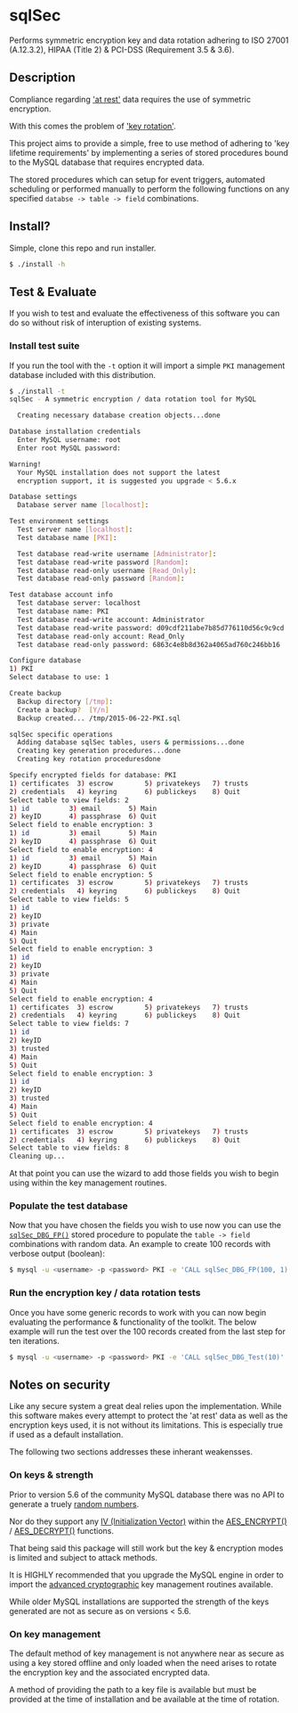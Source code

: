 # sqlSec #
Performs symmetric encryption key and data rotation adhering to ISO 27001
(A.12.3.2), HIPAA (Title 2) & PCI-DSS (Requirement 3.5 & 3.6).

## Description ##
Compliance regarding ['at rest'](http://www.slideshare.net/SISAInfosec/key-management-techniques-sisa-presentation-at-ges-conference)
data requires the use of symmetric encryption.

With this comes the problem of ['key rotation'](http://www.secureconsulting.net/2008/03/the_key_management_lifecycle_1.html).

This project aims to provide a simple, free to use method of adhering to 'key
lifetime requirements' by implementing a series of stored procedures bound to
the MySQL database that requires encrypted data.

The stored procedures which can setup for event triggers, automated scheduling
or performed manually to perform the following functions on any specified
`databse -> table -> field` combinations.

## Install? ##
Simple, clone this repo and run installer.

```sh
$ ./install -h
```

## Test & Evaluate ##
If you wish to test and evaluate the effectiveness of this software you can do
so without risk of interuption of existing systems.

### Install test suite ###
If you run the tool with the `-t` option it will import a simple `PKI` management
database included with this distribution.

```sh
$ ./install -t
sqlSec - A symmetric encryption / data rotation tool for MySQL

  Creating necessary database creation objects...done

Database installation credentials
  Enter MySQL username: root
  Enter root MySQL password: 

Warning!
  Your MySQL installation does not support the latest
  encryption support, it is suggested you upgrade < 5.6.x

Database settings
  Database server name [localhost]: 

Test environment settings
  Test server name [localhost]: 
  Test database name [PKI]: 

  Test database read-write username [Administrator]: 
  Test database read-write password [Random]: 
  Test database read-only username [Read_Only]: 
  Test database read-only password [Random]: 

Test database account info
  Test database server: localhost
  Test database name: PKI
  Test database read-write account: Administrator
  Test database read-write password: d09cdf211abe7b85d776110d56c9c9cd
  Test database read-only account: Read_Only
  Test database read-only password: 6863c4e8b8d362a4065ad760c246bb16

Configure database
1) PKI
Select database to use: 1

Create backup
  Backup directory [/tmp]: 
  Create a backup?  [Y/n] 
  Backup created... /tmp/2015-06-22-PKI.sql

sqlSec specific operations
  Adding database sqlSec tables, users & permissions...done
  Creating key generation procedures...done
  Creating key rotation proceduresdone

Specify encrypted fields for database: PKI
1) certificates  3) escrow        5) privatekeys   7) trusts
2) credentials   4) keyring       6) publickeys    8) Quit
Select table to view fields: 2
1) id          3) email       5) Main
2) keyID       4) passphrase  6) Quit
Select field to enable encryption: 3
1) id          3) email       5) Main
2) keyID       4) passphrase  6) Quit
Select field to enable encryption: 4
1) id          3) email       5) Main
2) keyID       4) passphrase  6) Quit
Select field to enable encryption: 5
1) certificates  3) escrow        5) privatekeys   7) trusts
2) credentials   4) keyring       6) publickeys    8) Quit
Select table to view fields: 5
1) id
2) keyID
3) private
4) Main
5) Quit
Select field to enable encryption: 3
1) id
2) keyID
3) private
4) Main
5) Quit
Select field to enable encryption: 4
1) certificates  3) escrow        5) privatekeys   7) trusts
2) credentials   4) keyring       6) publickeys    8) Quit
Select table to view fields: 7
1) id
2) keyID
3) trusted
4) Main
5) Quit
Select field to enable encryption: 3
1) id
2) keyID
3) trusted
4) Main
5) Quit
Select field to enable encryption: 4
1) certificates  3) escrow        5) privatekeys   7) trusts
2) credentials   4) keyring       6) publickeys    8) Quit
Select table to view fields: 8
Cleaning up...
```

At that point you can use the wizard to add those fields you wish to begin
using within the key management routines.

### Populate the test database ###
Now that you have chosen the fields you wish to use now you can use the
[`sqlSec_DBG_FP()`](https://github.com/jas-/sqlSec/blob/master/templates/sqlSec-procs.sql#L325-L395)
stored procedure to populate the `table -> field` combinations with random
data. An example to create 100 records with verbose output (boolean):

```sh
$ mysql -u <username> -p <password> PKI -e 'CALL sqlSec_DBG_FP(100, 1)'
```

### Run the encryption key / data rotation tests ###
Once you have some generic records to work with you can now begin evaluating
the performance & functionality of the toolkit. The below example will run
the test over the 100 records created from the last step for ten iterations.

```sh
$ mysql -u <username> -p <password> PKI -e 'CALL sqlSec_DBG_Test(10)'
```

## Notes on security ##
Like any secure system a great deal relies upon the implementation. While this
software makes every attempt to protect the 'at rest' data as well as the 
encryption keys used, it is not without its limitations. This is especially
true if used as a default installation.

The following two sections addresses these inherant weakensses.

### On keys & strength ###
Prior to version 5.6 of the community MySQL database there was no API to 
generate a truely [random numbers](http://dev.mysql.com/doc/refman/5.6/en/encryption-functions.html#function_random-bytes).

Nor do they support any [IV (Initialization
Vector)](http://whatis.techtarget.com/definition/initialization-vector-IV)
within the [AES_ENCRYPT()](https://dev.mysql.com/doc/refman/5.6/en/encryption-functions.html#function_aes-encrypt)
/ [AES_DECRYPT()](https://dev.mysql.com/doc/refman/5.6/en/encryption-functions.html#function_aes-decrypt)
functions.

That being said this package will still work but the key & encryption modes
is limited and subject to attack methods.

It is HIGHLY recommended that you upgrade the MySQL engine in order to import
the [advanced cryptographic](https://dev.mysql.com/doc/refman/5.6/en/server-system-variables.html#sysvar_block_encryption_mode)
key management routines available.

While older MySQL installations are supported the strength of the keys generated
are not as secure as on versions < 5.6.

### On key management ###
The default method of key management is not anywhere near as secure as using
a key stored offline and only loaded when the need arises to rotate the
encryption key and the associated encrypted data.

A method of providing the path to a key file is available but must be provided
at the time of installation and be available at the time of rotation.
